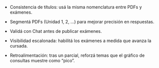 -	Consistencia de títulos: usá la misma nomenclatura entre PDFs y exámenes.  

-	Segmentá PDFs (Unidad 1, 2, …) para mejorar precisión en respuestas.  

-	Validá con Chat antes de publicar exámenes.  

-	Visibilidad escalonada: habilitá los exámenes a medida que avanza la cursada.  

-	Retroalimentación: tras un parcial, reforzá temas que el gráfico de consultas muestre como “pico”.  
